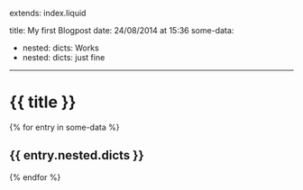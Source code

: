 extends: index.liquid

title:   My first Blogpost
date:    24/08/2014 at 15:36
some-data:
  - nested:
      dicts: Works
  - nested:
      dicts: just fine
---
# {{ title }}
{% for entry in some-data %}
## {{ entry.nested.dicts }}
{% endfor %}